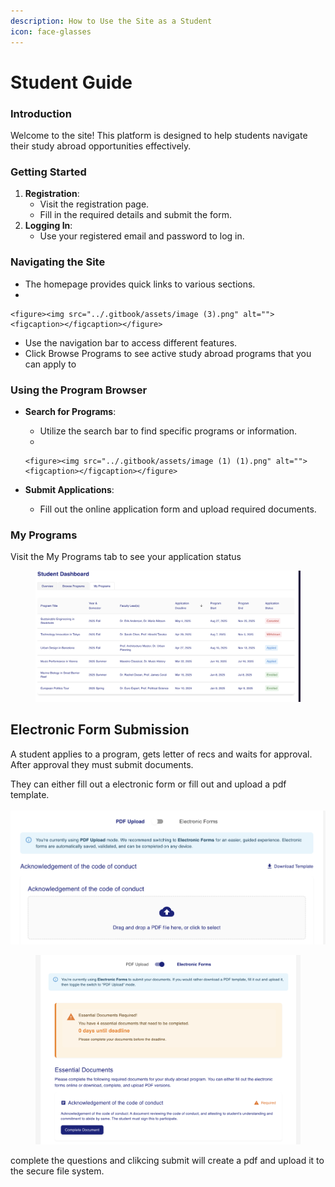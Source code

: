 ```yaml
---
description: How to Use the Site as a Student
icon: face-glasses
---
```


# Student Guide



### Introduction

Welcome to the site! This platform is designed to help students navigate their study abroad opportunities effectively.

### Getting Started

1. **Registration**:
   * Visit the registration page.
   * Fill in the required details and submit the form.
2. **Logging In**:
   * Use your registered email and password to log in.

### Navigating the Site

* The homepage provides quick links to various sections.
*

    <figure><img src="../.gitbook/assets/image (3).png" alt=""><figcaption></figcaption></figure>
* Use the navigation bar to access different features.
* Click Browse Programs to see active study abroad programs that you can apply to

### Using the Program Browser

* **Search for Programs**:
  * Utilize the search bar to find specific programs or information.
  *

      <figure><img src="../.gitbook/assets/image (1) (1).png" alt=""><figcaption></figcaption></figure>
* **Submit Applications**:
  * Fill out the online application form and upload required documents.

### My Programs

Visit the My Programs tab to see your application status

<figure><img src="../.gitbook/assets/image (2) (1).png" alt=""><figcaption></figcaption></figure>

## Electronic Form Submission

A student applies to a program, gets letter of recs and waits for approval. After approval they must submit documents.



They can either fill out a electronic form or fill out and upload a pdf template.\
\
![](../.gitbook/assets/image.png)

<figure><img src="../.gitbook/assets/image (2).png" alt=""><figcaption></figcaption></figure>

complete the questions and clikcing submit will create a pdf and upload it to the secure file system.&#x20;
